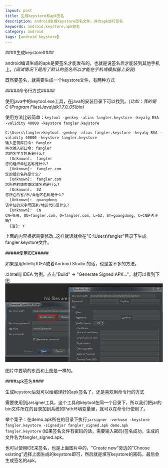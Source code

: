 ```yaml
---
layout: post
title: 生成keystore和apk签名
description: android生成keystore签名文件，并为apk进行签名
keywords: android,keystore,apk签名
category: android
tags: [android keystore]
---
```


####生成keystore####

android编译生成的apk是要签名才能发布的，也就是说签名后才能装到其他手机上。*(调试情况下是用了默认的签名所以才能在手机或模拟器上安装)*

既然要签名，就需要生成一个keystore文件，有两种方式

#####命令行方式#####

使用java中的keytool.exe工具，在java的安装目录下可以找到。*(比如：我的是 C:\Program Files\Java\jdk1.7.0_05\bin)*

使用方法比较简单：`keytool -genkey -alias fangler.keystore -keyalg RSA -validity 40000 -keystore fangler.keystore`

	C:\Users\fangler>keytool -genkey -alias fangler.keystore -keyalg RSA -validity 40000 -keystore fangler.keystore
	输入密钥库口令: fangler   
	再次输入新口令: fangler
	您的名字与姓氏是什么?
	  [Unknown]:  fangler
	您的组织单位名称是什么?
	  [Unknown]:  fangler.com
	您的组织名称是什么?
	  [Unknown]:  fangler.com
	您所在的城市或区域名称是什么?
	  [Unknown]:  SZ
	您所在的省/市/自治区名称是什么?
	  [Unknown]:  guangdong
	该单位的双字母国家/地区代码是什么?
	  [Unknown]:  CN
	CN=张峰, OU=fangler.com, O=fangler.com, L=SZ, ST=guangdong, C=CN是否正确?
	  [否]: Y

上面的内容根据需要修改..这样就话就会在"C:\Users\fangler"目录下生成 fangler.keystore文件。

#####使用IDE#####

如果是用Intellij IDEA或着Android Studio 的话，也是差不多的方法。

以Intellij IDEA 为例，点击"Build" -> "Generate Signed APK..."，就可以看到下图
![图片加载中...](/images/android_generate_keystore1.jpg)

图片中要填的东西和上图是一样的。

####apk签名####

生成keystore后就可以给编译好的apk签名了，还是喜欢用命令行的方式

需要使用到jarsigner工具，这个工具和keytool在同一个目录下，所以我们把jar的bin文件所在的目录加到系统的Path环境变量里，就可以在命令行使用了。

举个栗子：在demo.apk所在的目录下执行`jarsigner -verbose -keystore fangler.keystore -signedjar fangler_signed.apk demo.apk fangler.keystore` 
(如果签名文件有密码的话，需要输入密码)签名成功，生成的文件名为fangler_signed.apk。

也可以使用IDE来签名，也是上面图片中的，"Create new"旁边的"Choose existing"选择上面生成的keystore即可，然后就是填写keystore的密码，最后会生成签名的apk。
